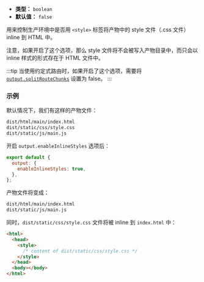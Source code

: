 - **类型：** `boolean`
- **默认值：** `false`

用来控制生产环境中是否用 `<style>` 标签将产物中的 style 文件（.css 文件）inline 到 HTML 中。

注意，如果开启了这个选项，那么 style 文件将不会被写入产物目录中，而只会以 inline 样式的形式存在于 HTML 文件中。

:::tip
当使用约定式路由时，如果开启了这个选项，需要将 [`output.splitRouteChunks`](https://modernjs.dev/configure/app/output/splitRouteChunks.html) 设置为 false。
:::

### 示例

默认情况下，我们有这样的产物文件：

```bash
dist/html/main/index.html
dist/static/css/style.css
dist/static/js/main.js
```

开启 `output.enableInlineStyles` 选项后：

```js
export default {
  output: {
    enableInlineStyles: true,
  },
};
```

产物文件将变成：

```bash
dist/html/main/index.html
dist/static/js/main.js
```

同时，`dist/static/css/style.css` 文件将被 inline 到 `index.html` 中：

```html
<html>
  <head>
    <style>
      /* content of dist/static/css/style.css */
    </style>
  </head>
  <body></body>
</html>
```
